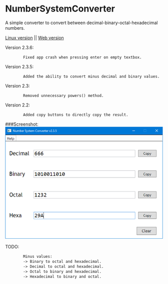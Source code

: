 # NumberSystemConverter
A simple converter to convert between decimal-binary-octal-hexadecimal numbers.

[Linux version](https://github.com/dhamith93/NumberSystemConverterLinux) || [Web version](https://dhamith.me/converter/)

Version 2.3.6: 

            Fixed app crash when pressing enter on empty textbox.

Version 2.3.5: 

            Added the ability to convert minus decimal and binary values.

Version 2.3:
            
            Removed unnecessary powers() method.

Version 2.2: 
            
            Added copy buttons to directly copy the result.             

###Screenshot:
![Alt text](/screenshots/Capture.png?raw=true)

TODO:

            Minus values:
            -> Binary to octal and hexadecimal.
            -> Decimal to octal and hexadecimal.
            -> Octal to binary and hexadecimal.
            -> Hexadecimal to binary and octal.
